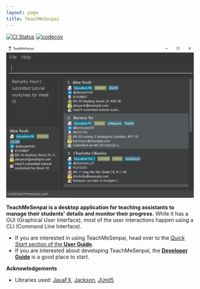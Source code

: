 ```yaml
---
layout: page
title: TeachMeSenpai
---
```


[![CI Status](https://github.com/se-edu/addressbook-level3/workflows/Java%20CI/badge.svg)](https://github.com/se-edu/addressbook-level3/actions)
[![codecov](https://codecov.io/gh/se-edu/addressbook-level3/branch/master/graph/badge.svg)](https://codecov.io/gh/se-edu/addressbook-level3)

![Ui](images/Ui.png)

**TeachMeSenpai is a desktop application for teaching assistants to manage their students' details and monitor their progress.** While it has a GUI (Graphical User Interface), most of the user interactions happen using a CLI (Command Line Interface).

* If you are interested in using TeachMeSenpai, head over to the [_Quick Start_ section of the **User Guide**](UserGuide.html#quick-start).
* If you are interested about developing TeachMeSenpai, the [**Developer Guide**](DeveloperGuide.html) is a good place to start.


**Acknowledgements**

* Libraries used: [JavaFX](https://openjfx.io/), [Jackson](https://github.com/FasterXML/jackson), [JUnit5](https://github.com/junit-team/junit5)
